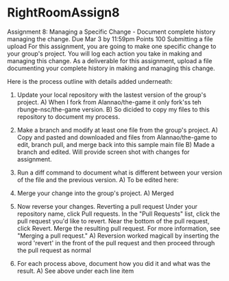 # RightRoomAssign8
Assignment 8: Managing a Specific Change - Document complete history managing the change. 
Due Mar 3 by 11:59pm Points 100 Submitting a file upload
For this assignment, you are going to make one specific change to your group's project. You will log each action you take in making and managing this change. As a deliverable for this assignment, upload a file documenting your complete history in making and managing this change.

Here is the process outline with details added underneath:

1) Update your local repository with the lastest version of the group's project. 
    A) When I fork from Alannao/the-game it only fork'ss teh rbunge-nsc/the-game version. 
    B) So dicided to copy my files to this repository to document my process. 
    
2) Make a branch and modify at least one file from the group's project.
    A) Copy and pasted and downloaded and files from Alannao/the-game to edit, branch pull, and merge back into this sample main file
    B) Made a branch and edited.  Will provide screen shot with changes for assignment. 

3) Run a diff command to document what is different between your version of the file and the previous version. 
    A) To be edited here: 
4) Merge your change into the group's project.
    A) Merged 
6) Now reverse your changes. 
Reverting a pull request
Under your repository name, click Pull requests.
In the "Pull Requests" list, click the pull request you'd like to revert.
Near the bottom of the pull request, click Revert.
Merge the resulting pull request. For more information, see "Merging a pull request."
  A) Reversion worked magicall by inserting the word 'revert' in the front of the pull request and then proceed through the pull request as normal
8) For each process above, document how you did it and what was the result. 
  A) See above under each line item
